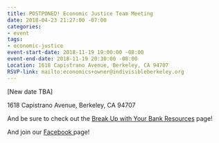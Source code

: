 ```yaml
---
title: POSTPONED! Economic Justice Team Meeting
date: 2018-04-23 21:27:00 -07:00
categories:
- event
tags:
- economic-justice
event-start-date: 2018-11-19 19:00:00 -08:00
event-end-date: 2018-11-19 20:30:00 -08:00
Location: 1618 Capistrano Avenue, Berkeley, CA 94707
RSVP-link: mailto:economics+owner@indivisibleberkeley.org
---
```


[New date TBA]

1618 Capistrano Avenue, Berkeley, CA 94707

And be sure to check out the [Break Up with Your Bank Resources](https://groups.google.com/a/indivisibleberkeley.org/forum/#!forum/buwyb) page!

And join our [Facebook ](https://www.facebook.com/groups/238932426853707/)page!